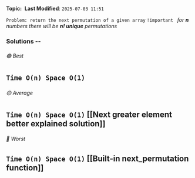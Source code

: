 **Topic:**  
**Last Modified**:  `2025-07-03 11:51`

`Problem: return the next permutation of a given array`
`!important ` *for **n** numbers there will be **n! unique** permutations*

### Solutions -- 

###### 🟢 Best
 `Time O(n) Space O(1)` 
----------------------------------------------------------------------------------------------
###### 🟡 Average
 `Time O(n) Space O(1)` [[Next greater element better explained solution]] 
----------------------------------------------------------------------------------------------
###### 🔴 Worst
 `Time O(n) Space O(1)` [[Built-in next_permutation function]]
----------------------------------------------------------------------------------------------

